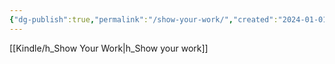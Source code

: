 ```yaml
---
{"dg-publish":true,"permalink":"/show-your-work/","created":"2024-01-01T11:42:29.427-05:00","updated":"2024-01-01T23:03:22.360-05:00"}
---
```




[[Kindle/h_Show Your Work\|h_Show your work]]